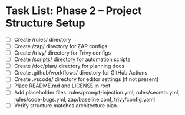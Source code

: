 # Task List: Phase 2 – Project Structure Setup

- [ ] Create /rules/ directory
- [ ] Create /zap/ directory for ZAP configs
- [ ] Create /trivy/ directory for Trivy configs
- [ ] Create /scripts/ directory for automation scripts
- [ ] Create /doc/plan/ directory for planning docs
- [ ] Create .github/workflows/ directory for GitHub Actions
- [ ] Create .vscode/ directory for editor settings (if not present)
- [ ] Place README.md and LICENSE in root
- [ ] Add placeholder files: rules/prompt-injection.yml, rules/secrets.yml, rules/code-bugs.yml, zap/baseline.conf, trivy/config.yaml
- [ ] Verify structure matches architecture plan
